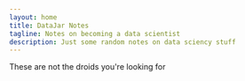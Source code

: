 ```yaml
---
layout: home
title: DataJar Notes
tagline: Notes on becoming a data scientist
description: Just some random notes on data sciency stuff
---
```


These are not the droids you're looking for 
